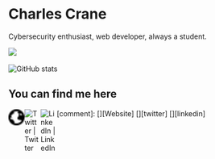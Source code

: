 # Charles Crane

Cybersecurity enthusiast, web developer, always a student.

<img src="https://img.shields.io/github/followers/ertiti11?label=Follow" style=" float:left, margin-right:10px" />

![GitHub stats](https://github-readme-stats.vercel.app/api?username=ChxrlieExe33&show_icons=true&hide_border=true)

## You can find me here

[comment]: [<img align="left" alt="Website" width="32px" src="https://raw.githubusercontent.com/iconic/open-iconic/master/svg/globe.svg" />][Website]
[<img align="left" alt="Twitter | Twitter" width="32px" src="https://img.icons8.com/color/48/000000/twitter--v1.png"/>][twitter]
[<img align="left" alt="LinkedIn | LinkedIn" width="32px" src="https://img.icons8.com/fluency/48/000000/linkedin.png"/>][linkedin]
